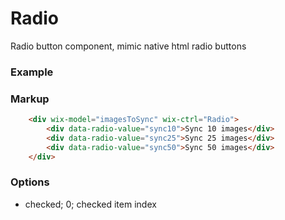 # Radio

Radio button component, mimic native html radio buttons

### Example

### Markup
```html
    <div wix-model="imagesToSync" wix-ctrl="Radio">
        <div data-radio-value="sync10">Sync 10 images</div>
        <div data-radio-value="sync25">Sync 25 images</div>
        <div data-radio-value="sync50">Sync 50 images</div>
    </div>
```

### Options

* checked; 0; checked item index